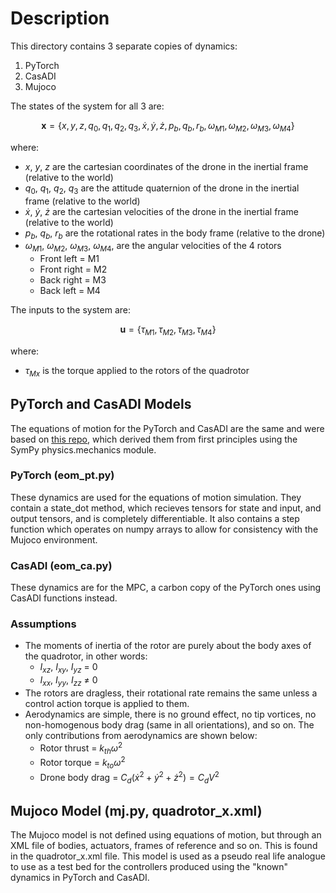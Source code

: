 # Description

This directory contains 3 separate copies of dynamics:

1. PyTorch
2. CasADI
3. Mujoco

The states of the system for all 3 are:

$$\pmb{x} = \{x, y, z, q_0, q_1, q_2, q_3, \dot{x}, \dot{y}, \dot{z}, p_b, q_b, r_b, \omega_{M1}, \omega_{M2}, \omega_{M3}, \omega_{M4}\}$$

where:
- $x$, $y$, $z$ are the cartesian coordinates of the drone in the inertial frame (relative to the world)
- $q_0$, $q_1$, $q_2$, $q_3$ are the attitude quaternion of the drone in the inertial frame (relative to the world)
- $\dot{x}$, $\dot{y}$, $\dot{z}$ are the cartesian velocities of the drone in the inertial frame (relative to the world)
- $p_b$, $q_b$, $r_b$ are the rotational rates in the body frame (relative to the drone)
- $\omega_{M1}$, $\omega_{M2}$, $\omega_{M3}$, $\omega_{M4}$, are the angular velocities of the 4 rotors
    - Front left = M1
    - Front right = M2
    - Back right = M3
    - Back left = M4

The inputs to the system are:

$$\pmb{u} = \{ \tau_{M1}, \tau_{M2}, \tau_{M3}, \tau_{M4} \}$$

where:
- $\tau_{Mx}$ is the torque applied to the rotors of the quadrotor

## PyTorch and CasADI Models

The equations of motion for the PyTorch and CasADI are the same and were based on [this repo](https://github.com/bobzwik/Quadcopter_SimCon), which derived them from first principles using the SymPy physics.mechanics module.

### PyTorch (eom_pt.py)

These dynamics are used for the equations of motion simulation. They contain a state_dot method, which recieves tensors for state and input, and output tensors, and is completely differentiable. It also contains a step function which operates on numpy arrays to allow for consistency with the Mujoco environment.

### CasADI (eom_ca.py)

These dynamics are for the MPC, a carbon copy of the PyTorch ones using CasADI functions instead.

### Assumptions

- The moments of inertia of the rotor are purely about the body axes of the quadrotor, in other words:
    - $I_{xz}$, $I_{xy}$, $I_{yz}$ = 0
    - $I_{xx}$, $I_{yy}$, $I_{zz}$ $\neq$ 0
- The rotors are dragless, their rotational rate remains the same unless a control action torque is applied to them.
- Aerodynamics are simple, there is no ground effect, no tip vortices, no non-homogenous body drag (same in all orientations), and so on. The only contributions from aerodynamics are shown below:
    - Rotor thrust = $k_{th} \omega^2$
    - Rotor torque = $k_{to} \omega^2$
    - Drone body drag = $C_d (\dot{x}^2 + \dot{y}^2 + \dot{z}^2) = C_d V^2$

## Mujoco Model (mj.py, quadrotor_x.xml)

The Mujoco model is not defined using equations of motion, but through an XML file of bodies, actuators, frames of reference and so on. This is found in the quadrotor_x.xml file. This model is used as a pseudo real life analogue to use as a test bed for the controllers produced using the "known" dynamics in PyTorch and CasADI.
